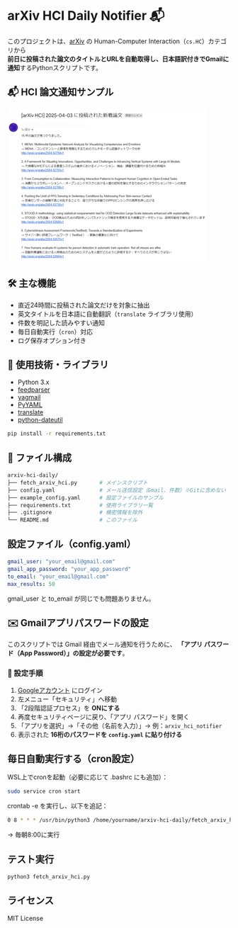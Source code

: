 # arXiv HCI Daily Notifier 📬

このプロジェクトは、[arXiv](https://arxiv.org/) の Human-Computer Interaction（`cs.HC`）カテゴリから  
**前日に投稿された論文のタイトルとURLを自動取得し、日本語訳付きでGmailに通知**するPythonスクリプトです。

## 📬 HCI 論文通知サンプル

![メール通知サンプル](images/mail.png)

## 🛠 主な機能

- 直近24時間に投稿された論文だけを対象に抽出
- 英文タイトルを日本語に自動翻訳（`translate` ライブラリ使用）
- 件数を明記した読みやすい通知
- 毎日自動実行（`cron`）対応
- ログ保存オプション付き

## 🔧 使用技術・ライブラリ

- Python 3.x
- [feedparser](https://pypi.org/project/feedparser/)
- [yagmail](https://pypi.org/project/yagmail/)
- [PyYAML](https://pypi.org/project/PyYAML/)
- [translate](https://pypi.org/project/translate/)
- [python-dateutil](https://pypi.org/project/python-dateutil/)

```bash
pip install -r requirements.txt
```

## 📁 ファイル構成
```bash
arxiv-hci-daily/
├── fetch_arxiv_hci.py       # メインスクリプト
├── config.yaml              # メール送信設定（Gmail、件数）※Gitに含めない
├── example_config.yaml      # 設定ファイルのサンプル
├── requirements.txt         # 使用ライブラリ一覧
├── .gitignore               # 機密情報を除外
└── README.md                # このファイル
```

## 設定ファイル（config.yaml）
```yaml
gmail_user: "your_email@gmail.com"
gmail_app_password: "your_app_password"
to_email: "your_email@gmail.com"
max_results: 50
```
gmail_user と to_email が同じでも問題ありません。

## ✉️ Gmailアプリパスワードの設定
このスクリプトでは Gmail 経由でメール通知を行うために、
**「アプリ パスワード（App Password）」の設定が必要です**。

### 🔐 設定手順
1. [Googleアカウント](https://myaccount.google.com/) にログイン
2. 左メニュー「セキュリティ」へ移動
3. 「2段階認証プロセス」を **ONにする**
4. 再度セキュリティページに戻り、「アプリ パスワード」を開く
5. 「アプリを選択」→「その他（名前を入力）」→ 例：`arxiv_hci_notifier`
6. 表示された **16桁のパスワードを `config.yaml` に貼り付ける**

## 毎日自動実行する（cron設定）
WSL上でcronを起動（必要に応じて .bashrc にも追加）：
```bash
sudo service cron start
```
crontab -e を実行し、以下を追記：
```bash
0 8 * * * /usr/bin/python3 /home/yourname/arxiv-hci-daily/fetch_arxiv_hci.py >> /home/yourname/arxiv-hci-daily/cron.log 2>&1
```
→ 毎朝8:00に実行

## テスト実行
```bash
python3 fetch_arxiv_hci.py
```

## ライセンス
MIT License

